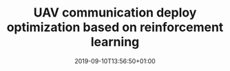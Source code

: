 ---
title: "UAV communication deploy optimization based on reinforcement learning"
date: 2019-09-10T13:56:50+01:00
draft: false
---